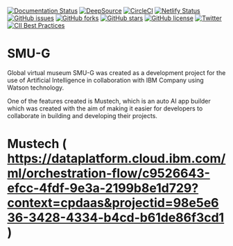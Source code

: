 [![Documentation Status](https://readthedocs.org/projects/smu-g/badge/?version=latest)](https://smu-g.readthedocs.io/en/latest/?badge=latest)
[![DeepSource](https://deepsource.io/gh/KOSASIH/SMU-G.svg/?label=active+issues&show_trend=true&token=SRNO4kMvxexjxF2qAVDB43WV)](https://deepsource.io/gh/KOSASIH/SMU-G/?ref=repository-badge)
[![CircleCI](https://circleci.com/gh/KOSASIH/SMU-G/tree/main.svg?style=svg)](https://circleci.com/gh/KOSASIH/SMU-G/tree/main)
[![Netlify Status](https://api.netlify.com/api/v1/badges/0a7cb7c7-ad1a-4fe2-9ace-51ac894ba963/deploy-status)](https://app.netlify.com/sites/smu-g/deploys)
[![GitHub issues](https://img.shields.io/github/issues/KOSASIH/SMU-G)](https://github.com/KOSASIH/SMU-G/issues)
[![GitHub forks](https://img.shields.io/github/forks/KOSASIH/SMU-G)](https://github.com/KOSASIH/SMU-G/network)
[![GitHub stars](https://img.shields.io/github/stars/KOSASIH/SMU-G)](https://github.com/KOSASIH/SMU-G/stargazers)
[![GitHub license](https://img.shields.io/github/license/KOSASIH/SMU-G)](https://github.com/KOSASIH/SMU-G/blob/main/LICENSE)
[![Twitter](https://img.shields.io/twitter/url?style=social&url=https%3A%2F%2Fmobile.twitter.com%2FKosasihg88G)](https://twitter.com/intent/tweet?text=Wow:&url=https%3A%2F%2Fgithub.com%2FKOSASIH%2FSMU-G)
[![CII Best Practices](https://bestpractices.coreinfrastructure.org/projects/5528/badge)](https://bestpractices.coreinfrastructure.org/projects/5528)

# SMU-G

Global virtual museum
SMU-G was created as a development project for the use of Artificial Intelligence in collaboration with IBM Company using Watson technology.

One of the features created is Mustech, which is an auto AI app builder which was created with the aim of making it easier for developers to collaborate in building and developing their projects.

# Mustech ( https://dataplatform.cloud.ibm.com/ml/orchestration-flow/c9526643-efcc-4fdf-9e3a-2199b8e1d729?context=cpdaas&projectid=98e5e636-3428-4334-b4cd-b61de86f3cd1 )
